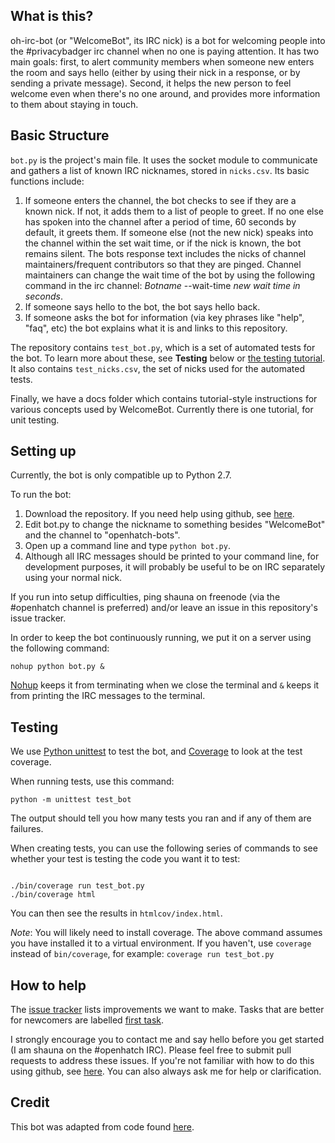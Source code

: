 ## What is this?

oh-irc-bot (or "WelcomeBot", its IRC nick) is a bot for welcoming people into the #privacybadger irc channel when no one is paying attention.  It has two main goals: first, to alert community members when someone new enters the room and says hello (either by using their nick in a response, or by sending a private message).  Second, it helps the new person to feel welcome even when there's no one around, and provides more information to them about staying in touch.

## Basic Structure

<code>bot.py</code> is the project's main file.  It uses the socket module to communicate and gathers a list of known IRC nicknames, stored in <code>nicks.csv</code>.  Its basic functions include:

1. If someone enters the channel, the bot checks to see if they are a known nick.  If not, it adds them to a list of people to greet.  If no one else has spoken into the channel after a period of time, 60 seconds by default, it greets them.  If someone else (not the new nick) speaks into the channel within the set wait time, or if the nick is known, the bot remains silent.  The bots response text includes the nicks of channel maintainers/frequent contributors so that they are pinged.  Channel maintainers can change the wait time of the bot by using the following command in the irc channel: *Botname* --wait-time *new wait time in seconds*.
2. If someone says hello to the bot, the bot says hello back.
3. If someone asks the bot for information (via key phrases like "help", "faq", etc) the bot explains what it is and links to this repository.

The repository contains <code>test_bot.py</code>, which is a set of automated tests for the bot.  To learn more about these, see __Testing__ below or [the testing tutorial](https://github.com/shaunagm/WelcomeBot/blob/master/docs/testing.md).  It also contains <code>test_nicks.csv</code>, the set of nicks used for the automated tests.

Finally, we have a docs folder which contains tutorial-style instructions for various concepts used by WelcomeBot.  Currently there is one tutorial, for unit testing.

## Setting up

Currently, the bot is only compatible up to Python 2.7.

To run the bot:

1.  Download the repository.  If you need help using github, see [here](https://openhatch.org/wiki/Git_Basics).
2.  Edit bot.py to change the nickname to something besides "WelcomeBot" and the channel to "openhatch-bots".
2.  Open up a command line and type <code>python bot.py</code>.  
3.  Although all IRC messages should be printed to your command line, for development purposes, it will probably be useful to be on IRC separately using your normal nick.

If you run into setup difficulties, ping shauna on freenode (via the #openhatch channel is preferred) and/or leave an issue in this repository's issue tracker.

In order to keep the bot continuously running, we put it on a server using the following command:

<code>nohup python bot.py &</code>

[Nohup](http://en.wikipedia.org/wiki/Nohup) keeps it from terminating when we close the terminal and <code>&</code> keeps it from printing the IRC messages to the terminal.

## Testing

We use [Python unittest](https://docs.python.org/2/library/unittest.html) to test the bot, and [Coverage](http://nedbatchelder.com/code/coverage/) to look at the test coverage.  

When running tests, use this command:

<code>python -m unittest test_bot</code>

The output should tell you how many tests you ran and if any of them are failures.

When creating tests, you can use the following series of commands to see whether your test is testing the code you want it to test:

<code>
./bin/coverage run test_bot.py
./bin/coverage html
</code>

You can then see the results in `htmlcov/index.html`.

_Note_: You will likely need to install coverage.  The above command assumes you have installed it to a virtual environment.  If you haven't, use `coverage` instead of `bin/coverage`, for example: <code>coverage run test_bot.py</code>

## How to help

The [issue tracker](https://github.com/efforg/oh-irc-bot/issues?state=open) lists improvements we want to make.  Tasks that are better for newcomers are labelled [first task](https://github.com/efforg/WelcomeBot/labels/first%20task).

I strongly encourage you to contact me and say hello before you get started (I am shauna on the #openhatch IRC).  Please feel free to submit pull requests to address these issues.  If you're not familiar with how to do this using github, see [here](https://openhatch.org/wiki/Git_Basics).  You can also always ask me for help or  clarification.  

## Credit

This bot was adapted from code found [here](http://wiki.shellium.org/w/Writing_an_IRC_bot_in_Python).
